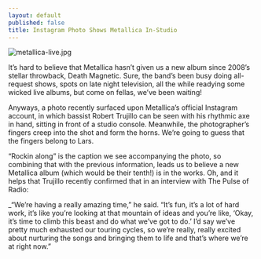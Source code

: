 ```yaml
---
layout: default
published: false
title: Instagram Photo Shows Metallica In-Studio
---
```

![metallica-live.jpg]({{site.baseurl}}/media/metallica-live.jpg)

It’s hard to believe that Metallica hasn’t given us a new album since 2008’s stellar throwback, Death Magnetic. Sure, the band’s been busy doing all-request shows, spots on late night television, all the while readying some wicked live albums, but come on fellas, we’ve been waiting!

Anyways, a photo recently surfaced upon Metallica’s official Instagram account, in which bassist Robert Trujillo can be seen with his rhythmic axe in hand, sitting in front of a studio console. Meanwhile, the photographer’s fingers creep into the shot and form the horns. We’re going to guess that the fingers belong to Lars.

“Rockin along” is the caption we see accompanying the photo, so combining that with the previous information, leads us to believe a new Metallica album (which would be their tenth!) is in the works. Oh, and it helps that Trujillo recently confirmed that in an interview with The Pulse of Radio:

_“We’re having a really amazing time,” he said. “It’s fun, it’s a lot of hard work, it’s like you’re looking at that mountain of ideas and you’re like, ‘Okay, it’s time to climb this beast and do what we’ve got to do.’ I’d say we’ve pretty much exhausted our touring cycles, so we’re really, really excited about nurturing the songs and bringing them to life and that’s where we’re at right now.”
